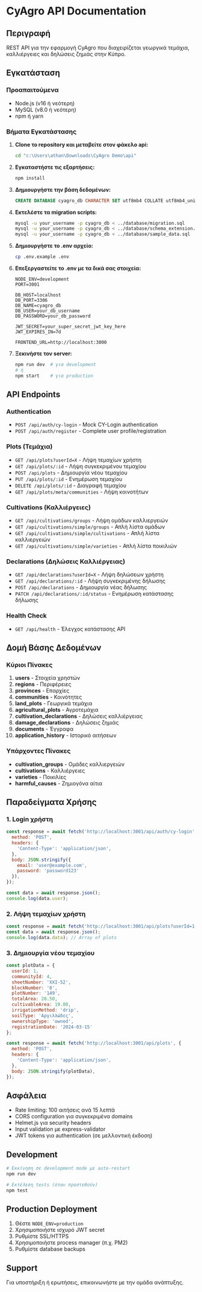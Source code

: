 # CyAgro API Documentation

## Περιγραφή

REST API για την εφαρμογή CyAgro που διαχειρίζεται γεωργικά τεμάχια, καλλιέργειες και δηλώσεις ζημιάς στην Κύπρο.

## Εγκατάσταση

### Προαπαιτούμενα

- Node.js (v16 ή νεότερη)
- MySQL (v8.0 ή νεότερη)
- npm ή yarn

### Βήματα Εγκατάστασης

1. **Clone το repository και μεταβείτε στον φάκελο api:**
   ```bash
   cd "c:\Users\athan\Downloads\CyAgro Demo\api"
   ```

2. **Εγκαταστήστε τις εξαρτήσεις:**
   ```bash
   npm install
   ```

3. **Δημιουργήστε την βάση δεδομένων:**
   ```sql
   CREATE DATABASE cyagro_db CHARACTER SET utf8mb4 COLLATE utf8mb4_unicode_ci;
   ```

4. **Εκτελέστε τα migration scripts:**
   ```bash
   mysql -u your_username -p cyagro_db < ../database/migration.sql
   mysql -u your_username -p cyagro_db < ../database/schema_extension.sql
   mysql -u your_username -p cyagro_db < ../database/sample_data.sql
   ```

5. **Δημιουργήστε το .env αρχείο:**
   ```bash
   cp .env.example .env
   ```

6. **Επεξεργαστείτε το .env με τα δικά σας στοιχεία:**
   ```env
   NODE_ENV=development
   PORT=3001
   
   DB_HOST=localhost
   DB_PORT=3306
   DB_NAME=cyagro_db
   DB_USER=your_db_username
   DB_PASSWORD=your_db_password
   
   JWT_SECRET=your_super_secret_jwt_key_here
   JWT_EXPIRES_IN=7d
   
   FRONTEND_URL=http://localhost:3000
   ```

7. **Ξεκινήστε τον server:**
   ```bash
   npm run dev  # για development
   # ή
   npm start    # για production
   ```

## API Endpoints

### Authentication

- `POST /api/auth/cy-login` - Mock CY-Login authentication
- `POST /api/auth/register` - Complete user profile/registration

### Plots (Τεμάχια)

- `GET /api/plots?userId=X` - Λήψη τεμαχίων χρήστη
- `GET /api/plots/:id` - Λήψη συγκεκριμένου τεμαχίου
- `POST /api/plots` - Δημιουργία νέου τεμαχίου
- `PUT /api/plots/:id` - Ενημέρωση τεμαχίου
- `DELETE /api/plots/:id` - Διαγραφή τεμαχίου
- `GET /api/plots/meta/communities` - Λήψη κοινοτήτων

### Cultivations (Καλλιέργειες)

- `GET /api/cultivations/groups` - Λήψη ομάδων καλλιεργειών
- `GET /api/cultivations/simple/groups` - Απλή λίστα ομάδων
- `GET /api/cultivations/simple/cultivations` - Απλή λίστα καλλιεργειών
- `GET /api/cultivations/simple/varieties` - Απλή λίστα ποικιλιών

### Declarations (Δηλώσεις Καλλιέργειας)

- `GET /api/declarations?userId=X` - Λήψη δηλώσεων χρήστη
- `GET /api/declarations/:id` - Λήψη συγκεκριμένης δήλωσης
- `POST /api/declarations` - Δημιουργία νέας δήλωσης
- `PATCH /api/declarations/:id/status` - Ενημέρωση κατάστασης δήλωσης

### Health Check

- `GET /api/health` - Έλεγχος κατάστασης API

## Δομή Βάσης Δεδομένων

### Κύριοι Πίνακες

1. **users** - Στοιχεία χρηστών
2. **regions** - Περιφέρειες
3. **provinces** - Επαρχίες  
4. **communities** - Κοινότητες
5. **land_plots** - Γεωργικά τεμάχια
6. **agricultural_plots** - Αγροτεμάχια
7. **cultivation_declarations** - Δηλώσεις καλλιέργειας
8. **damage_declarations** - Δηλώσεις ζημιάς
9. **documents** - Έγγραφα
10. **application_history** - Ιστορικό αιτήσεων

### Υπάρχοντες Πίνακες

- **cultivation_groups** - Ομάδες καλλιεργειών
- **cultivations** - Καλλιέργειες
- **varieties** - Ποικιλίες
- **harmful_causes** - Ζημιογόνα αίτια

## Παραδείγματα Χρήσης

### 1. Login χρήστη

```javascript
const response = await fetch('http://localhost:3001/api/auth/cy-login', {
  method: 'POST',
  headers: {
    'Content-Type': 'application/json',
  },
  body: JSON.stringify({
    email: 'user@example.com',
    password: 'password123'
  }),
});

const data = await response.json();
console.log(data.user);
```

### 2. Λήψη τεμαχίων χρήστη

```javascript
const response = await fetch('http://localhost:3001/api/plots?userId=1');
const data = await response.json();
console.log(data.data); // Array of plots
```

### 3. Δημιουργία νέου τεμαχίου

```javascript
const plotData = {
  userId: 1,
  communityId: 4,
  sheetNumber: 'XXI-52',
  blockNumber: '8',
  plotNumber: '149',
  totalArea: 20.50,
  cultivableArea: 19.00,
  irrigationMethod: 'drip',
  soilType: 'Αργιλλώδες',
  ownershipType: 'owned',
  registrationDate: '2024-03-15'
};

const response = await fetch('http://localhost:3001/api/plots', {
  method: 'POST',
  headers: {
    'Content-Type': 'application/json',
  },
  body: JSON.stringify(plotData),
});
```

## Ασφάλεια

- Rate limiting: 100 αιτήσεις ανά 15 λεπτά
- CORS configuration για συγκεκριμένα domains
- Helmet.js για security headers
- Input validation με express-validator
- JWT tokens για authentication (σε μελλοντική έκδοση)

## Development

```bash
# Εκκίνηση σε development mode με auto-restart
npm run dev

# Εκτέλεση tests (όταν προστεθούν)
npm test
```

## Production Deployment

1. Θέστε `NODE_ENV=production`
2. Χρησιμοποιήστε ισχυρό JWT secret
3. Ρυθμίστε SSL/HTTPS
4. Χρησιμοποιήστε process manager (π.χ. PM2)
5. Ρυθμίστε database backups

## Support

Για υποστήριξη ή ερωτήσεις, επικοινωνήστε με την ομάδα ανάπτυξης.